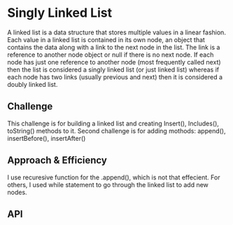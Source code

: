 # Singly Linked List
A linked list is a data structure that stores multiple values in a linear fashion. Each value in a linked list is contained in its own node, an object that contains the data along with a link to the next node in the list. The link is a reference to another node object or null if there is no next node. If each node has just one reference to another node (most frequently called next) then the list is considered a singly linked list (or just linked list) whereas if each node has two links (usually previous and next) then it is considered a doubly linked list. 

## Challenge
This challenge is for building a linked list and creating Insert(), Includes(), toString() methods to it.
Second challenge is for adding mothods: append(), insertBefore(), insertAfter()

## Approach & Efficiency
<!-- What approach did you take? Why? What is the Big O space/time for this approach? -->
I use recuresive function for the .append(), which is not that effecient.
For others, I used while statement to go through the linked list to add new nodes.

## API
<!-- Description of each method publicly available to your Linked List -->